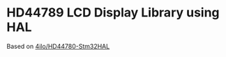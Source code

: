 # HD44789 LCD Display Library using HAL
Based on [4ilo/HD44780-Stm32HAL](https://github.com/4ilo/HD44780-Stm32HAL)